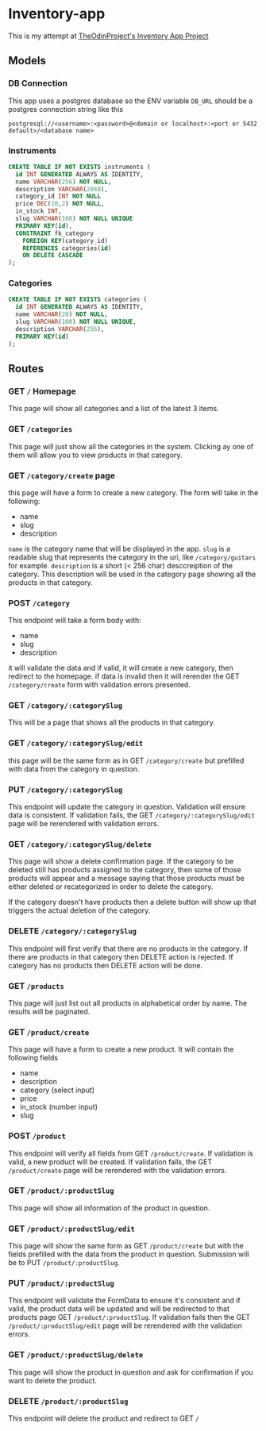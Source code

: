# Inventory-app

This is my attempt at [TheOdinProject's Inventory App Project](https://www.theodinproject.com/lessons/nodejs-inventory-application)

## Models

### DB Connection

This app uses a postgres database so the ENV variable `DB_URL` should be a postgres connection string like this

```Text
postgresql://<username>:<password>@<domain or localhost>:<port or 5432 default>/<database name>
```

### Instruments

```sql
CREATE TABLE IF NOT EXISTS instruments (
  id INT GENERATED ALWAYS AS IDENTITY,
  name VARCHAR(256) NOT NULL,
  description VARCHAR(2040),
  category_id INT NOT NULL
  price DEC(10,2) NOT NULL,
  in_stock INT,
  slug VARCHAR(100) NOT NULL UNIQUE
  PRIMARY KEY(id),
  CONSTRAINT fk_category
    FOREIGN KEY(category_id)
    REFERENCES categories(id)
    ON DELETE CASCADE
);
```

### Categories

```SQL
CREATE TABLE IF NOT EXISTS categories (
  id INT GENERATED ALWAYS AS IDENTITY,
  name VARCHAR(20) NOT NULL,
  slug VARCHAR(100) NOT NULL UNIQUE,
  description VARCHAR(256),
  PRIMARY KEY(id)
);
```

## Routes

### GET `/` Homepage

This page will show all categories and a list of the latest 3 items.

### GET `/categories`

This page will just show all the categories in the system. Clicking ay one of them will allow you to view products in that category.

### GET `/category/create` page

this page will have a form to create a new category. The form will take in the following:

- name
- slug
- description

`name` is the category name that will be displayed in the app. `slug` is a readable slug that represents the category in the uri, like `/category/guitars` for example. `description` is a short (< 256 char) desccreiption of the category. This description will be used in the category page showing all the products in that category.

### POST `/category`

This endpoint will take a form body with:

- name
- slug
- description

it will validate the data and if valid, it will create a new category, then redirect to the homepage. if data is invalid then it will rerender the GET `/category/create` form with validation errors presented.

### GET `/category/:categorySlug`

This will be a page that shows all the products in that category.

### GET `/category/:categorySlug/edit`

this page will be the same form as in GET `/category/create` but prefilled with data from the category in question.

### PUT `/category/:categorySlug`

This endpoint will update the category in question. Validation will ensure data is consistent. If validation fails, the GET `/category/:categorySlug/edit` page will be rerendered with validation errors.

### GET `/category/:categorySlug/delete`

This page will show a delete confirmation page. If the category to be deleted still has products assigned to the category, then some of those products will appear and a message saying that those products must be either deleted or recategorized in order to delete the category.

If the category doesn't have products then a delete button will show up that triggers the actual deletion of the category.

### DELETE `/category/:categorySlug`

This endpoint will first verify that there are no products in the category. If there are products in that category then DELETE action is rejected. If category has no products then DELETE action will be done.

### GET `/products`

This page will just list out all products in alphabetical order by name. The results will be paginated.

### GET `/product/create`

This page will have a form to create a new product. It will contain the following fields

- name
- description
- category (select input)
- price
- in_stock (number input)
- slug

### POST `/product`

This endpoint will verify all fields from GET `/product/create`. If validation is valid, a new product will be created. If validation fails, the GET `/product/create` page will be rerendered with the validation errors.

### GET `/product/:productSlug`

This page will show all information of the product in question.

### GET `/product/:productSlug/edit`

This page will show the same form as GET `/product/create` but with the fields prefilled with the data from the product in question. Submission will be to PUT `/product/:productSlug`.

### PUT `/product/:productSlug`

This endpoint will validate the FormData to ensure it's consistent and if valid, the product data will be updated and will be redirected to that products page GET `/product/:productSlug`. If validation fails then the GET `/product/:productSlug/edit` page will be rerendered with the validation errors.

### GET `/product/:productSlug/delete`

This page will show the product in question and ask for confirmation if you want to delete the product.

### DELETE `/product/:productSlug`

This endpoint will delete the product and redirect to GET `/`
